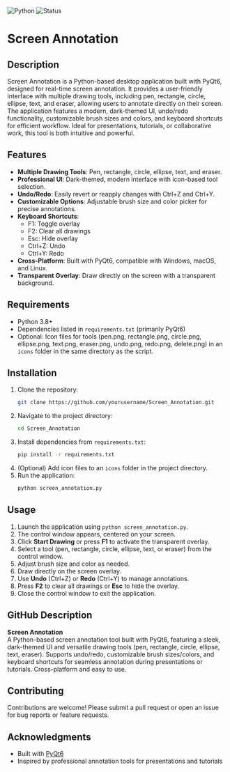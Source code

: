 ![Python](https://img.shields.io/badge/python-3.x-blue.svg)
![Status](https://img.shields.io/badge/status-active-success.svg)

# Screen Annotation

## Description
Screen Annotation is a Python-based desktop application built with PyQt6, designed for real-time screen annotation. It provides a user-friendly interface with multiple drawing tools, including pen, rectangle, circle, ellipse, text, and eraser, allowing users to annotate directly on their screen. The application features a modern, dark-themed UI, undo/redo functionality, customizable brush sizes and colors, and keyboard shortcuts for efficient workflow. Ideal for presentations, tutorials, or collaborative work, this tool is both intuitive and powerful.

## Features
- **Multiple Drawing Tools**: Pen, rectangle, circle, ellipse, text, and eraser.
- **Professional UI**: Dark-themed, modern interface with icon-based tool selection.
- **Undo/Redo**: Easily revert or reapply changes with Ctrl+Z and Ctrl+Y.
- **Customizable Options**: Adjustable brush size and color picker for precise annotations.
- **Keyboard Shortcuts**:
  - F1: Toggle overlay
  - F2: Clear all drawings
  - Esc: Hide overlay
  - Ctrl+Z: Undo
  - Ctrl+Y: Redo
- **Cross-Platform**: Built with PyQt6, compatible with Windows, macOS, and Linux.
- **Transparent Overlay**: Draw directly on the screen with a transparent background.

## Requirements
- Python 3.8+
- Dependencies listed in `requirements.txt` (primarily PyQt6)
- Optional: Icon files for tools (pen.png, rectangle.png, circle.png, ellipse.png, text.png, eraser.png, undo.png, redo.png, delete.png) in an `icons` folder in the same directory as the script.

## Installation
1. Clone the repository:
   ```bash
   git clone https://github.com/yourusername/Screen_Annotation.git
   ```
2. Navigate to the project directory:
   ```bash
   cd Screen_Annotation
   ```
3. Install dependencies from `requirements.txt`:
   ```bash
   pip install -r requirements.txt
   ```
4. (Optional) Add icon files to an `icons` folder in the project directory.
5. Run the application:
   ```bash
   python screen_annotation.py
   ```

## Usage
1. Launch the application using `python screen_annotation.py`.
2. The control window appears, centered on your screen.
3. Click **Start Drawing** or press **F1** to activate the transparent overlay.
4. Select a tool (pen, rectangle, circle, ellipse, text, or eraser) from the control window.
5. Adjust brush size and color as needed.
6. Draw directly on the screen overlay.
7. Use **Undo** (Ctrl+Z) or **Redo** (Ctrl+Y) to manage annotations.
8. Press **F2** to clear all drawings or **Esc** to hide the overlay.
9. Close the control window to exit the application.

## GitHub Description
**Screen Annotation**  
A Python-based screen annotation tool built with PyQt6, featuring a sleek, dark-themed UI and versatile drawing tools (pen, rectangle, circle, ellipse, text, eraser). Supports undo/redo, customizable brush sizes/colors, and keyboard shortcuts for seamless annotation during presentations or tutorials. Cross-platform and easy to use.

## Contributing
Contributions are welcome! Please submit a pull request or open an issue for bug reports or feature requests.

## Acknowledgments
- Built with [PyQt6](https://www.riverbankcomputing.com/software/pyqt/)
- Inspired by professional annotation tools for presentations and tutorials

